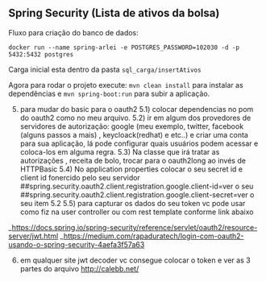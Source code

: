 ## Spring Security (Lista de ativos da bolsa)

Fluxo para criação do banco de dados:

`docker run --name spring-arlei -e POSTGRES_PASSWORD=102030 -d -p 5432:5432 postgres`

Carga inicial esta dentro da pasta `sql_carga/insertAtivos`

Agora para rodar o projeto execute: `mvn clean install` para instalar as dependências e `mvn spring-boot:run` para subir a aplicação.



5) para mudar do basic para o oauth2
5.1) colocar  dependencias no pom do oauth2 como no meu arquivo.
5.2) ir em algum dos provedores de servidores de autorização: google (meu exemplo, twitter, facebook (alguns passos a mais) , keycloack(redhat) e etc..)
e criar uma conta para sua aplicação, lá pode configurar quais usuários podem acessar e coloca-los em alguma regra.
5.3) Na classe que irá tratar as autorizações , receita de bolo, trocar para o oauth2long ao invés de HTTPBasic
5.4) No application properties colocar o seu secret id e client id fonercido pelo seu servidor
   ##spring.security.oauth2.client.registration.google.client-id=ver o seu 
   ##spring.security.oauth2.client.registration.google.client-secret=ver o seu item 5.2
5.5) para capturar os dados do seu token vc pode usar como fiz na user controller ou com rest template conforme link abaixo


_https://docs.spring.io/spring-security/reference/servlet/oauth2/resource-server/jwt.html
_https://medium.com/rapaduratech/login-com-oauth2-usando-o-spring-security-4aefa3f57a63

6) em qualquer site jwt decoder vc consegue colocar o token e ver as 3 partes do arquivo
   http://calebb.net/


